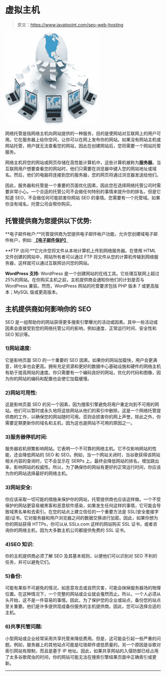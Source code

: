 # 虚拟主机

> 原文：<https://www.javatpoint.com/seo-web-hosting>

![SEO Web hosting 1](img/e1a4f0682597b832856839358e7df996.png)

网络托管是指网络主机向网站提供的一种服务，目的是使网站对互联网上的用户可用。它在服务器上给你空间，让你可以在网上发布你的网站。如果没有网站主机或网站托管，用户就无法查看您的网站，因此在创建网站后，您将需要一个网站托管服务。

网络主机将您的网站或网页存储在高性能计算机中，这些计算机被称为**服务器**。当互联网用户想要查看您的网站时，他们只需要在浏览器中键入您的网站地址或域名。然后，他们的电脑将连接到您的服务器，您的网页将通过浏览器发送给他们。

因此，服务器和托管是一个重要的页面优化因素，因此您在选择网络托管公司时需要非常小心。一个合适的托管公司不会做任何特别的事情来提升你的排名，但是它知道 SEO，不会做任何可能损害你网站 SEO 的事情。您需要有一个托管域。如果你没有域名，托管公司会帮你购买。

## 托管提供商为您提供以下优势:

**电子邮件帐户:**托管提供商为您提供电子邮件帐户功能，允许您创建域电子邮件帐户，例如: **[【电子邮件保护】](/cdn-cgi/l/email-protection)**

**FTP 访问:**它允许您将文件从本地计算机上传到网络服务器。在使用 HTML 文件创建的网站中，网站所有者可以通过 FTP 将文件从您的计算机传输到网络服务器，这样就可以通过互联网访问您的网站。

**WordPress 支持:** WordPress 是一个创建网站的在线工具。它处理互联网上超过 25%的网站。在你购买主机之前，主机提供商会通知你他们的计划是否与 WordPress 兼容。然而，WordPress 网站的托管要求包括 PHP 版本 7 或更高版本；MySQL 版或更高版本。

## 主机提供商如何影响你的 SEO

SEO 是一组帮助你的网站获得更多搜索引擎曝光的活动或因素。其中一些活动或因素会直接受到您的网络托管公司的影响，例如速度、正常运行时间、安全性和 SEO 知识等。

### 1)网站速度:

它是影响页面 SEO 的一个重要的 SEO 因素。如果你的网站加载快，用户会更满意，转化率也会更高。拥有充足资源和更好的数据中心基础设施和硬件的网络主机有助于提高网站的速度。你只需要有一个编码良好的网站，优化的代码和图像，因为你的网站的编码和配置也会使它加载缓慢。

### 2)网站可用性:

这是影响页面 SEO 的另一个因素，因为搜索引擎避免将用户重定向到不可用的网站。他们可以暂时或永久地将这些网站从他们的索引中删除。这是一个网络托管提供商的工作，以确保您的网站随时可用。否则会损害你的网上声誉。除此之外，你需要定期更新你的域名和主机，因为这也是网站不可用的原因之一。

### 3)服务器停机时间:

服务器宕机频繁影响网站。它表明一个不可靠的网络主机。它不仅影响网站的性能，还会降低网站的 SEO 和 SEO。例如，当一个网站关闭时，当谷歌获得该网站相关内容的查询时，它不会显示在 SERPs 上。最终会降低网站的排名，增加跳出率，影响网站的权威性。所以，为了确保你的网站有更好的正常运行时间，你应该为你的网站选择最好的网络主机。

### 3)网站安全:

你应该采取一切可能的措施来保护你的网站，托管提供商也应该这样做。一个不受保护的网站更容易被黑客和恶意软件感染，如果发生任何这样的事情，它可能会导致域黑名单和去索引。在您的站点上建立信任的一个重要方法是 SSL(安全套接字层)证书。它对服务器和用户浏览器之间的数据交换进行加密。因此，如果你想为你的网站获得 HTTPs，你可以从 SSLs.com 这样的网站购买 SSL 证书，或者咨询你的网络主机，因为大多数主机公司都提供免费的 SSL 证书。

### 4)SEO 知识:

你的主机提供商必须了解 SEO 及其基本规则，以便他们可以识别对 SEO 不利的任务，并可以避免它们。

### 5)备份:

可能有某些不可避免的情况，如恶意攻击或自然灾害，可能会抹掉服务器场的物理位置。在这种情况下，一个完整的网站或企业就会戛然而止。所以，一个人必须从头开始，这不是一件容易的事情。因此，为了保护您的企业或站点，备份您的站点至关重要。他们是许多提供现成备份服务的主机提供商。因此，您可以选择合适的主机。

### 6)共享托管问题:

小型网站或企业经常采用共享托管来降低费用。但是，这可能会引起一些严重的问题。例如，服务器上的其他站点可能是垃圾邮件或低质量的。另一个原因是谷歌对索引网站有限制，而且是基于 IP 地址。因此，如果共享网站的入侵防御已经占用了太多谷歌爬虫的时间，你的网站可能无法在搜索引擎结果页面中正确索引或更新。

* * *